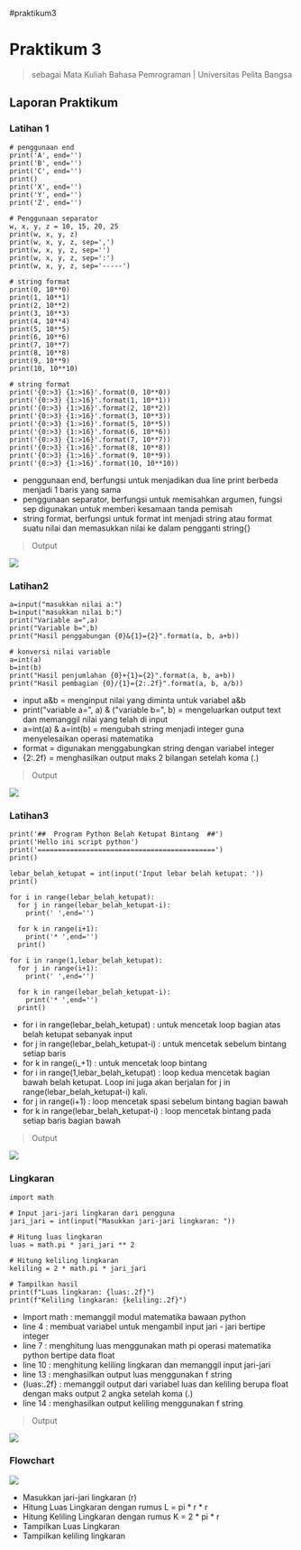 #praktikum3
# Praktikum 3
> sebagai Mata Kuliah Bahasa Pemrograman | Universitas Pelita Bangsa

## Laporan Praktikum
### Latihan 1

    # penggunaan end
    print('A', end='')
    print('B', end='')
    print('C', end='')
    print()
    print('X', end='')
    print('Y', end='')
    print('Z', end='')

    # Penggunaan separator
    w, x, y, z = 10, 15, 20, 25
    print(w, x, y, z)
    print(w, x, y, z, sep=',')
    print(w, x, y, z, sep='')
    print(w, x, y, z, sep=':')
    print(w, x, y, z, sep='-----') 

    # string format
    print(0, 10**0)
    print(1, 10**1)
    print(2, 10**2)
    print(3, 10**3)
    print(4, 10**4)
    print(5, 10**5)
    print(6, 10**6)
    print(7, 10**7)
    print(8, 10**8)
    print(9, 10**9)
    print(10, 10**10) 
 
    # string format
    print('{0:>3} {1:>16}'.format(0, 10**0))
    print('{0:>3} {1:>16}'.format(1, 10**1))
    print('{0:>3} {1:>16}'.format(2, 10**2))
    print('{0:>3} {1:>16}'.format(3, 10**3))
    print('{0:>3} {1:>16}'.format(5, 10**5))
    print('{0:>3} {1:>16}'.format(6, 10**6))
    print('{0:>3} {1:>16}'.format(7, 10**7))
    print('{0:>3} {1:>16}'.format(8, 10**8))
    print('{0:>3} {1:>16}'.format(9, 10**9))
    print('{0:>3} {1:>16}'.format(10, 10**10))
* penggunaan end, berfungsi untuk menjadikan dua line print berbeda menjadi 1 baris yang sama
* penggunaan separator, berfungsi untuk memisahkan argumen, fungsi sep digunakan untuk memberi kesamaan tanda pemisah
* string format, berfungsi untuk format int menjadi string atau format suatu nilai dan memasukkan nilai ke dalam pengganti string{} 

>Output
<img src="Screenshot/Latihan1_output.png">

### Latihan2

    a=input("masukkan nilai a:")
    b=input("masukkan nilai b:")
    print("Variable a=",a)
    print("Variable b=",b)
    print("Hasil penggabungan {0}&{1}={2}".format(a, b, a+b))

    # konversi nilai variable
    a=int(a)
    b=int(b)
    print("Hasil penjumlahan {0}+{1}={2}".format(a, b, a+b))
    print("Hasil pembagian {0}/{1}={2:.2f}".format(a, b, a/b))

* input a&b = menginput nilai yang diminta untuk variabel a&b
* print("variable a=", a) & ("variable b=", b) = mengeluarkan output text dan memanggil nilai yang telah di input
* a=int(a) & a=int(b) = mengubah string menjadi integer guna menyelesaikan operasi matematika
* format = digunakan menggabungkan string dengan variabel integer
* {2:.2f} = menghasilkan output maks 2 bilangan setelah koma (.)

>Output
<img src="Screenshot/Latihan2_output.png">

### Latihan3

    print('##  Program Python Belah Ketupat Bintang  ##')
    print('Hello ini script python')
    print('============================================')
    print()
 
    lebar_belah_ketupat = int(input('Input lebar belah ketupat: '))
    print()
 
    for i in range(lebar_belah_ketupat):
      for j in range(lebar_belah_ketupat-i):
        print(' ',end='')
     
      for k in range(i+1):
        print('* ',end='')
      print()

    for i in range(1,lebar_belah_ketupat):
      for j in range(i+1):
        print(' ',end='')
     
      for k in range(lebar_belah_ketupat-i):
        print('* ',end='')
      print()

*  for i in range(lebar_belah_ketupat) : untuk mencetak loop bagian atas belah ketupat sebanyak input
*  for j in range(lebar_belah_ketupat-i) : untuk mencetak sebelum bintang setiap baris
*  for k in range(i_+1) : untuk mencetak loop bintang 
*  for i in range(1,lebar_belah_ketupat) : loop kedua mencetak bagian bawah belah ketupat. Loop ini juga akan berjalan  for j in range(lebar_belah_ketupat-i) kali.
*  for j in range(i+1) : loop mencetak spasi sebelum bintang bagian bawah
*  for k in range(lebar_belah_ketupat-i) : loop mencetak bintang pada setiap baris bagian bawah

>Output
<img src="Screenshot/Latihan3_output.png">

### Lingkaran
    import math

    # Input jari-jari lingkaran dari pengguna
    jari_jari = int(input("Masukkan jari-jari lingkaran: "))

    # Hitung luas lingkaran
    luas = math.pi * jari_jari ** 2

    # Hitung keliling lingkaran
    keliling = 2 * math.pi * jari_jari

    # Tampilkan hasil
    print(f"Luas lingkaran: {luas:.2f}")
    print(f"Keliling lingkaran: {keliling:.2f}")

* Import math : memanggil modul matematika bawaan python
* line 4 : membuat variabel untuk mengambil input jari - jari bertipe integer
* line 7 : menghitung luas menggunakan math pi operasi matematika python bertipe data float
* line 10 : menghitung keliling lingkaran dan memanggil input jari-jari
* line 13 : menghasilkan output luas menggunakan f string
* {luas:.2f} : memanggil output dari variabel luas dan keliling berupa float dengan maks output 2 angka setelah koma (.)
* line 14 : menghasilkan output keliling menggunakan f string

>Output
<img src="Screenshot/Lingkaran_output.png">

### Flowchart

<img src="Screenshot/Flowchart_Pic.png">

* Masukkan jari-jari lingkaran (r)
* Hitung Luas Lingkaran dengan rumus L = pi * r * r
* Hitung Keliling Lingkaran dengan rumus K = 2 * pi * r 
* Tampilkan Luas Lingkaran
* Tampilkan keliling lingkaran
